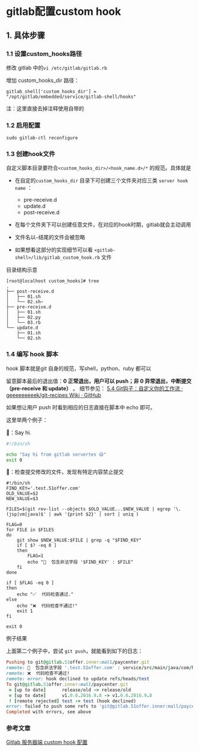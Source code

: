 # gitlab配置custom hook

## 1. 具体步骤

### 1.1 设置custom_hooks路径

修改 gitlab 中的``vi /etc/gitlab/gitlab.rb``

增加 custom_hooks_dir 路径：

```
gitlab_shell['custom_hooks_dir'] = "/opt/gitlab/embedded/service/gitlab-shell/hooks"
```

注：这里直接去掉注释使用自带的

### 1.2 启用配置

```
sudo gitlab-ctl reconfigure
```

### 1.3 创建hook文件

自定义脚本目录要符合`<custom_hooks_dir>/<hook_name.d>/*` 的规范。具体就是

- 在自定的`custom_hooks_dir` 目录下可创建三个文件夹对应三类 `server hook name` ：
  - pre-receive.d
  - update.d
  - post-receive.d

- 在每个文件夹下可以创建任意文件，在对应的hook时期，gitlab就会主动调用
- 文件名以`~`结尾的文件会被忽略
- 如果想看这部分的实现细节可以看 `<gitlab-shell>/lib/gitlab_custom_hook.rb` 文件

目录结构示意

```
[root@localhost custom_hooks]# tree
.
├── post-receive.d
│   ├── 01.sh
│   └── 02.sh~
├── pre-receive.d
│   ├── 01.sh
│   ├── 02.py
│   └── 03.rb
└── update.d
    ├── 01.sh
    └── 02.sh
```

### 1.4 编写 hook 脚本

hook 脚本就是git 自身的规范，写shell，python、ruby 都可以

留意脚本最后的退出值：**0 正常退出，用户可以 push；非 0 异常退出，中断提交（pre-receive 和 update）** 。
细节参见： [5.4 Git钩子：自定义你的工作流 · geeeeeeeeek/git-recipes Wiki · GitHub](https://link.jianshu.com/?t=https://github.com/geeeeeeeeek/git-recipes/wiki/5.4-Git%E9%92%A9%E5%AD%90%EF%BC%9A%E8%87%AA%E5%AE%9A%E4%B9%89%E4%BD%A0%E7%9A%84%E5%B7%A5%E4%BD%9C%E6%B5%81)

如果想让用户 push 时看到相应的日志直接在脚本中 echo 即可。

这里举两个例子：

🌰：Say hi.

```bash
#!/bin/sh

echo "Say hi from gitlab servertes 😄"
exit 0
```

🌰：检查提交修改的文件，发现有特定内容禁止提交

```
#!/bin/sh
FIND_KEY='.test.51offer.com'
OLD_VALUE=$2
NEW_VALUE=$3

FILES=$(git rev-list --objects $OLD_VALUE...$NEW_VALUE | egrep '\.(jsp|vm|java)$' | awk '{print $2}' | sort | uniq )

FLAG=0
for FILE in $FILES
do
    git show $NEW_VALUE:$FILE | grep -q "$FIND_KEY"
    if [ $? -eq 0 ]
    then
        FLAG=1
        echo "📃  包含非法字段 '$FIND_KEY' : $FILE"
    fi
done

if [ $FLAG -eq 0 ]
then
    echo "✅  代码检查通过."
else
    echo "❌  代码检查不通过!"
    exit 1
fi

exit 0
```

例子结果

上面第二个例子中，尝试 `git push`，就能看到如下的日志：

```ruby
Pushing to git@gitlab.51offer.inner:mall/paycenter.git
remote: 📃  包含非法字段 '.test.51offer.com' : service/src/main/java/com/horizon/module/paycenter/service/PayService.java        
remote: ❌  代码检查不通过!        
remote: error: hook declined to update refs/heads/test        
To git@gitlab.51offer.inner:mall/paycenter.git
 = [up to date]      release/old -> release/old
 = [up to date]      v1.0.0.2016.9.8 -> v1.0.0.2016.9.8
 ! [remote rejected] test -> test (hook declined)
error: failed to push some refs to 'git@gitlab.51offer.inner:mall/paycenter.git'
Completed with errors, see above
```

### 参考文章

[Gitlab 服务器端 custom hook 配置](<https://www.jianshu.com/p/5531a21afa68>)